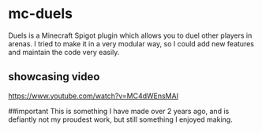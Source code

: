 # mc-duels

Duels is a Minecraft Spigot plugin which allows you to duel other players in arenas. I tried to make it in a very modular way, so I could add new features and maintain the code very easily.

## showcasing video
https://www.youtube.com/watch?v=MC4dWEnsMAI

##important
This is something I have made over 2 years ago, and is defiantly not my proudest work, but still something I enjoyed making.
